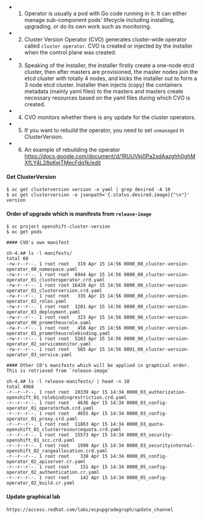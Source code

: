 * 1. Operator is usually a pod with Go code running in it. It can either manage sub-component pods' lifecycle including installing, upgrading, or do its own work such as monitoring.

* 2. Cluster Version Operator (CVO) generates cluster-wide operator called `cluster operator`. CVO is created or injected by the installer when the control plane was created.

* 3. Speaking of the installer, the installer firstly create a one-node etcd cluster, then after masters are provisioned, the master nodes join the etcd cluster with totally 4 nodes, and kicks the installer out to form a 3 node etcd cluster. Installer then injects (copy) the containers metadata (mainly yaml files) to the masters and masters create necessary resources based on the yaml files during which CVO is created.

* 4. CVO monitors whether there is any update for the cluster operators.

* 5. If you want to rebuild the operator, you need to set `unmanaged` in ClusterVersion.

* 6. An example of rebuilding the operator https://docs.google.com/document/d/1RUUVkj0Pa2xdAazghh0ghMXfLY4L28pKejTMecFdq1k/edit

#### Get ClusterVersion
~~~
$ oc get clusterversion version -o yaml | grep desired -A 10
$ oc get clusterversion -o jsonpath='{.status.desired.image}{"\n"}' version
~~~
#### Order of upgrade which is manifests from `release-image`
~~~
$ oc project openshift-cluster-version
$ oc get pods

#### CVO's own manifest

sh-4.4# ls -l manifests/
total 60
-rw-r--r--. 1 root root   319 Apr 15 14:56 0000_00_cluster-version-operator_00_namespace.yaml
-rw-r--r--. 1 root root  6944 Apr 15 14:56 0000_00_cluster-version-operator_01_clusteroperator.crd.yaml
-rw-r--r--. 1 root root 16428 Apr 15 14:56 0000_00_cluster-version-operator_01_clusterversion.crd.yaml
-rw-r--r--. 1 root root   335 Apr 15 14:56 0000_00_cluster-version-operator_02_roles.yaml
-rw-r--r--. 1 root root  3201 Apr 15 14:56 0000_00_cluster-version-operator_03_deployment.yaml
-rw-r--r--. 1 root root   323 Apr 15 14:56 0000_90_cluster-version-operator_00_prometheusrole.yaml
-rw-r--r--. 1 root root   458 Apr 15 14:56 0000_90_cluster-version-operator_01_prometheusrolebinding.yaml
-rw-r--r--. 1 root root  5263 Apr 15 14:56 0000_90_cluster-version-operator_02_servicemonitor.yaml
-rw-r--r--. 1 root root   565 Apr 15 14:56 0001_00_cluster-version-operator_03_service.yaml

#### Other CO's manifests which will be applied in graphical order. This is retrieved from `release-image`

sh-4.4# ls -l release-manifests/ | head -n 10
total 4968
-r--r--r--. 1 root root  10339 Apr 15 14:34 0000_03_authorization-openshift_01_rolebindingrestriction.crd.yaml
-r--r--r--. 1 root root   4636 Apr 15 14:34 0000_03_config-operator_01_operatorhub.crd.yaml
-r--r--r--. 1 root root   4655 Apr 15 14:34 0000_03_config-operator_01_proxy.crd.yaml
-r--r--r--. 1 root root  11863 Apr 15 14:34 0000_03_quota-openshift_01_clusterresourcequota.crd.yaml
-r--r--r--. 1 root root  15573 Apr 15 14:34 0000_03_security-openshift_01_scc.crd.yaml
-r--r--r--. 1 root root   1990 Apr 15 14:34 0000_03_securityinternal-openshift_02_rangeallocation.crd.yaml
-r--r--r--. 1 root root    338 Apr 15 14:34 0000_05_config-operator_02_apiserver.cr.yaml
-r--r--r--. 1 root root    151 Apr 15 14:34 0000_05_config-operator_02_authentication.cr.yaml
-r--r--r--. 1 root root    142 Apr 15 14:34 0000_05_config-operator_02_build.cr.yaml

~~~
#### Update graphical lab
~~~
https://access.redhat.com/labs/ocpupgradegraph/update_channel
~~~
